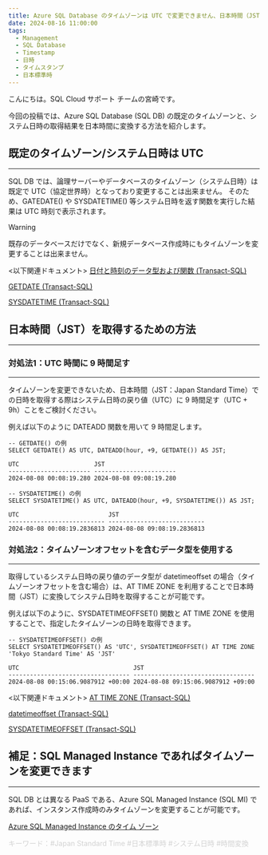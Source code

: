 ```yaml
---
title: Azure SQL Database のタイムゾーンは UTC で変更できません、日本時間（JST）を取得する場合は変換が必要です
date: 2024-08-16 11:00:00
tags:
  - Management
  - SQL Database
  - Timestamp
  - 日時
  - タイムスタンプ
  - 日本標準時
---
```


こんにちは。SQL Cloud サポート チームの宮崎です。

今回の投稿では、Azure SQL Database (SQL DB) の既定のタイムゾーンと、システム日時の取得結果を日本時間に変換する方法を紹介します。

<!-- more -->

## 既定のタイムゾーン/システム日時は UTC
---

SQL DB では、論理サーバーやデータベースのタイムゾーン（システム日時）は既定で UTC（協定世界時）となっており変更することは出来ません。
そのため、GATEDATE() や SYSDATETIME() 等システム日時を返す関数を実行した結果は UTC 時刻で表示されます。

> [!WARNING]
> 既存のデータベースだけでなく、新規データベース作成時にもタイムゾーンを変更することは出来ません。

<以下関連ドキュメント>
[日付と時刻のデータ型および関数 (Transact-SQL)](https://learn.microsoft.com/ja-jp/sql/t-sql/functions/date-and-time-data-types-and-functions-transact-sql?view=sql-server-ver16)

[GETDATE (Transact-SQL)](https://learn.microsoft.com/ja-jp/sql/t-sql/functions/getdate-transact-sql?view=sql-server-ver16)

[SYSDATETIME (Transact-SQL)](https://learn.microsoft.com/ja-jp/sql/t-sql/functions/sysdatetime-transact-sql?view=sql-server-ver16)

## 日本時間（JST）を取得するための方法
---

### 対処法1：UTC 時間に 9 時間足す
---

タイムゾーンを変更できないため、日本時間（JST：Japan Standard Time）での日時を取得する際はシステム日時の戻り値（UTC）に 9 時間足す（UTC + 9h）ことをご検討ください。

例えば以下のように DATEADD 関数を用いて 9 時間足します。

```CMD
-- GETDATE() の例
SELECT GETDATE() AS UTC, DATEADD(hour, +9, GETDATE()) AS JST;

UTC                     JST
----------------------- -----------------------
2024-08-08 00:08:19.280 2024-08-08 09:08:19.280

-- SYSDATETIME() の例
SELECT SYSDATETIME() AS UTC, DATEADD(hour, +9, SYSDATETIME()) AS JST;

UTC                         JST
--------------------------- ---------------------------
2024-08-08 00:08:19.2836813 2024-08-08 09:08:19.2836813
```

### 対処法2：タイムゾーンオフセットを含むデータ型を使用する
---

取得しているシステム日時の戻り値のデータ型が datetimeoffset の場合（タイムゾーンオフセットを含む場合）は、AT TIME ZONE を利用することで日本時間（JST）に変換してシステム日時を取得することが可能です。

例えば以下のように、SYSDATETIMEOFFSET() 関数と AT TIME ZONE を使用することで、指定したタイムゾーンの日時を取得できます。

```CMD
-- SYSDATETIMEOFFSET() の例
SELECT SYSDATETIMEOFFSET() AS 'UTC', SYSDATETIMEOFFSET() AT TIME ZONE 'Tokyo Standard Time' AS 'JST'

UTC                                JST
---------------------------------- ----------------------------------
2024-08-08 00:15:06.9087912 +00:00 2024-08-08 09:15:06.9087912 +09:00
```

<以下関連ドキュメント>
[AT TIME ZONE (Transact-SQL)](https://learn.microsoft.com/ja-jp/sql/t-sql/queries/at-time-zone-transact-sql?view=sql-server-ver15)

[datetimeoffset (Transact-SQL)](https://learn.microsoft.com/ja-jp/sql/t-sql/data-types/datetimeoffset-transact-sql?view=sql-server-ver16)

[SYSDATETIMEOFFSET (Transact-SQL)](https://learn.microsoft.com/ja-jp/sql/t-sql/functions/sysdatetimeoffset-transact-sql?view=sql-server-ver16)


## 補足：SQL Managed Instance であればタイムゾーンを変更できます
---
SQL DB とは異なる PaaS である、Azure SQL Managed Instance (SQL MI) であれば、インスタンス作成時のみタイムゾーンを変更することが可能です。

[Azure SQL Managed Instance のタイム ゾーン](https://learn.microsoft.com/ja-jp/azure/azure-sql/managed-instance/timezones-overview?view=azuresql)

<font color="LightGray">キーワード：#Japan Standard Time #日本標準時 #システム日時 #時間変換</font>